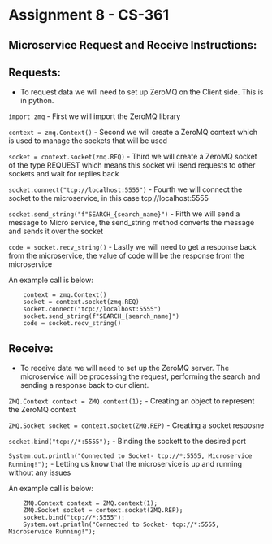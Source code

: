 # Assignment 8 - CS-361

## Microservice Request and Receive Instructions: 


## Requests:
* To request data we will need to set up ZeroMQ on the Client side. This is in python. 

```import zmq``` - First we will import the ZeroMQ library

```context = zmq.Context()``` - Second we will create a ZeroMQ context which is used to manage the sockets that will be used

```socket = context.socket(zmq.REQ)``` - Third we will create a ZeroMQ socket of the type REQUEST which means this socket wil lsend requests to other sockets and wait for replies back

```socket.connect("tcp://localhost:5555")``` - Fourth we will connect the socket to the microservice, in this case tcp://localhost:5555

```socket.send_string("f"SEARCH_{search_name}")``` - Fifth we will send a message to Micro service, the send_string method converts the message and sends it over the socket

```code = socket.recv_string()``` - Lastly we will need to get a response back from the microservice, the value of code will be the response from the microservice

An example call is below:

        context = zmq.Context()
        socket = context.socket(zmq.REQ)
        socket.connect("tcp://localhost:5555")  
        socket.send_string(f"SEARCH_{search_name}")
        code = socket.recv_string() 

## Receive:
* To receive data we will need to set up the ZeroMQ server. The microservice will be processing the request, performing the search and sending a response back to our client. 

```ZMQ.Context context = ZMQ.context(1);``` - Creating an object to represent the ZeroMQ context

```ZMQ.Socket socket = context.socket(ZMQ.REP)``` - Creating a socket resposne

```socket.bind("tcp://*:5555");``` - Binding the sockett to the desired port 

```System.out.println("Connected to Socket- tcp://*:5555, Microservice Running!");``` - Letting us know that the microservice is up and running without any issues

An example call is below: 
        
        ZMQ.Context context = ZMQ.context(1);
        ZMQ.Socket socket = context.socket(ZMQ.REP);
        socket.bind("tcp://*:5555");
        System.out.println("Connected to Socket- tcp://*:5555, Microservice Running!");
